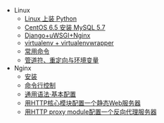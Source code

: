* Linux
  * [Linux 上装 Python](linux/first_linux.md)  
  * [CentOS 6.5 安装 MySQL 5.7](linux/centos65_mysql57.md)  
  * [Django+uWSGI+Nginx](linux/Django_uWSGI_Nginx.md)  
  * [virtualenv + virtualenvwrapper](linux/virtualenv_virtualenvwrapper.md)  
  * [常用命令](linux/base_command.md)  
  * [管道符、重定向与环境变量](linux/管道符、重定向与环境变量.md)  
* Nginx
  * [安装](nginx/安装.md)
  * [命令行控制](nginx/命令行控制.md)
  * [通用语法·基本配置](nginx/基本配置.md)
  * [用HTTP核心模块配置一个静态Web服务器](nginx/用HTTP核心模块配置一个静态Web服务器.md)
  * [用HTTP proxy module配置一个反向代理服务器](nginx/用HTTP_proxy_module配置一个反向代理服务器.md)